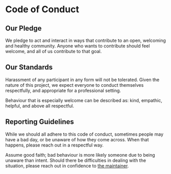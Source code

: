 Code of Conduct
===============

Our Pledge
----------

We pledge to act and interact in ways that contribute to an open, welcoming and healthy community.
Anyone who wants to contribute should feel welcome, and all of us contribute to that goal.


Our Standards
-------------

Harassment of any participant in any form will not be tolerated. Given the nature of this project,
we expect everyone to conduct themselves respectfully, and appropriate for a professional setting.

Behaviour that is especially welcome can be described as: kind, empathic, helpful, and above all
respectful.


Reporting Guidelines
-----------

While we should all adhere to this code of conduct, sometimes people may have a bad day, or be
unaware of how they come across. When that happens, please reach out in a respectful way.

Assume good faith; bad behaviour is more likely someone due to being unaware than intent. Should
there be difficulties in dealing with the situation, please reach out in confidence to
[the maintainer](mailto:from_github@westravanholthe.nl).

